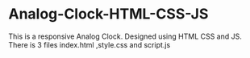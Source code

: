 # Analog-Clock-HTML-CSS-JS
This is a responsive Analog Clock.
Designed using HTML CSS and JS.
There is 3 files index.html ,style.css and script.js
